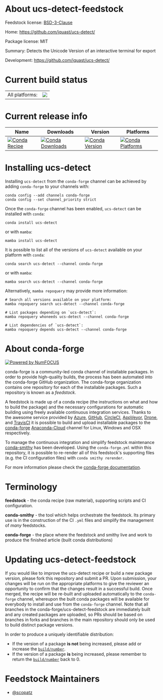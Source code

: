 About ucs-detect-feedstock
==========================

Feedstock license: [BSD-3-Clause](https://github.com/conda-forge/ucs-detect-feedstock/blob/main/LICENSE.txt)

Home: https://github.com/jquast/ucs-detect/

Package license: MIT

Summary: Detects the Unicode Version of an interactive terminal for export

Development: https://github.com/jquast/ucs-detect/

Current build status
====================


<table><tr><td>All platforms:</td>
    <td>
      <a href="https://dev.azure.com/conda-forge/feedstock-builds/_build/latest?definitionId=10688&branchName=main">
        <img src="https://dev.azure.com/conda-forge/feedstock-builds/_apis/build/status/ucs-detect-feedstock?branchName=main">
      </a>
    </td>
  </tr>
</table>

Current release info
====================

| Name | Downloads | Version | Platforms |
| --- | --- | --- | --- |
| [![Conda Recipe](https://img.shields.io/badge/recipe-ucs--detect-green.svg)](https://anaconda.org/conda-forge/ucs-detect) | [![Conda Downloads](https://img.shields.io/conda/dn/conda-forge/ucs-detect.svg)](https://anaconda.org/conda-forge/ucs-detect) | [![Conda Version](https://img.shields.io/conda/vn/conda-forge/ucs-detect.svg)](https://anaconda.org/conda-forge/ucs-detect) | [![Conda Platforms](https://img.shields.io/conda/pn/conda-forge/ucs-detect.svg)](https://anaconda.org/conda-forge/ucs-detect) |

Installing ucs-detect
=====================

Installing `ucs-detect` from the `conda-forge` channel can be achieved by adding `conda-forge` to your channels with:

```
conda config --add channels conda-forge
conda config --set channel_priority strict
```

Once the `conda-forge` channel has been enabled, `ucs-detect` can be installed with `conda`:

```
conda install ucs-detect
```

or with `mamba`:

```
mamba install ucs-detect
```

It is possible to list all of the versions of `ucs-detect` available on your platform with `conda`:

```
conda search ucs-detect --channel conda-forge
```

or with `mamba`:

```
mamba search ucs-detect --channel conda-forge
```

Alternatively, `mamba repoquery` may provide more information:

```
# Search all versions available on your platform:
mamba repoquery search ucs-detect --channel conda-forge

# List packages depending on `ucs-detect`:
mamba repoquery whoneeds ucs-detect --channel conda-forge

# List dependencies of `ucs-detect`:
mamba repoquery depends ucs-detect --channel conda-forge
```


About conda-forge
=================

[![Powered by
NumFOCUS](https://img.shields.io/badge/powered%20by-NumFOCUS-orange.svg?style=flat&colorA=E1523D&colorB=007D8A)](https://numfocus.org)

conda-forge is a community-led conda channel of installable packages.
In order to provide high-quality builds, the process has been automated into the
conda-forge GitHub organization. The conda-forge organization contains one repository
for each of the installable packages. Such a repository is known as a *feedstock*.

A feedstock is made up of a conda recipe (the instructions on what and how to build
the package) and the necessary configurations for automatic building using freely
available continuous integration services. Thanks to the awesome service provided by
[Azure](https://azure.microsoft.com/en-us/services/devops/), [GitHub](https://github.com/),
[CircleCI](https://circleci.com/), [AppVeyor](https://www.appveyor.com/),
[Drone](https://cloud.drone.io/welcome), and [TravisCI](https://travis-ci.com/)
it is possible to build and upload installable packages to the
[conda-forge](https://anaconda.org/conda-forge) [Anaconda-Cloud](https://anaconda.org/)
channel for Linux, Windows and OSX respectively.

To manage the continuous integration and simplify feedstock maintenance
[conda-smithy](https://github.com/conda-forge/conda-smithy) has been developed.
Using the ``conda-forge.yml`` within this repository, it is possible to re-render all of
this feedstock's supporting files (e.g. the CI configuration files) with ``conda smithy rerender``.

For more information please check the [conda-forge documentation](https://conda-forge.org/docs/).

Terminology
===========

**feedstock** - the conda recipe (raw material), supporting scripts and CI configuration.

**conda-smithy** - the tool which helps orchestrate the feedstock.
                   Its primary use is in the construction of the CI ``.yml`` files
                   and simplify the management of *many* feedstocks.

**conda-forge** - the place where the feedstock and smithy live and work to
                  produce the finished article (built conda distributions)


Updating ucs-detect-feedstock
=============================

If you would like to improve the ucs-detect recipe or build a new
package version, please fork this repository and submit a PR. Upon submission,
your changes will be run on the appropriate platforms to give the reviewer an
opportunity to confirm that the changes result in a successful build. Once
merged, the recipe will be re-built and uploaded automatically to the
`conda-forge` channel, whereupon the built conda packages will be available for
everybody to install and use from the `conda-forge` channel.
Note that all branches in the conda-forge/ucs-detect-feedstock are
immediately built and any created packages are uploaded, so PRs should be based
on branches in forks and branches in the main repository should only be used to
build distinct package versions.

In order to produce a uniquely identifiable distribution:
 * If the version of a package **is not** being increased, please add or increase
   the [``build/number``](https://docs.conda.io/projects/conda-build/en/latest/resources/define-metadata.html#build-number-and-string).
 * If the version of a package **is** being increased, please remember to return
   the [``build/number``](https://docs.conda.io/projects/conda-build/en/latest/resources/define-metadata.html#build-number-and-string)
   back to 0.

Feedstock Maintainers
=====================

* [@scopatz](https://github.com/scopatz/)

